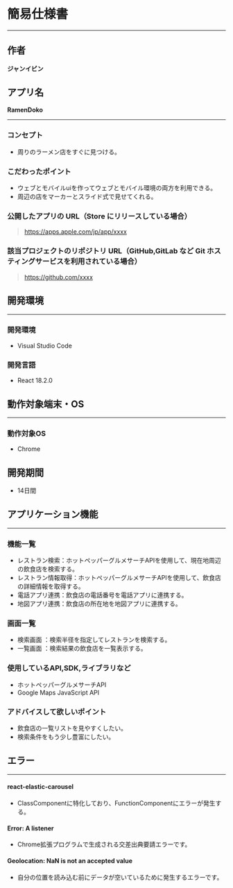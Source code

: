 # 簡易仕様書
---

## 作者
**ジャンイビン**


## アプリ名
**RamenDoko**

---

### コンセプト
- 周りのラーメン店をすぐに見つける。

### こだわったポイント
- ウェブとモバイルuiを作ってウェブとモバイル環境の両方を利用できる。
- 周辺の店をマーカーとスライド式で見せてくれる。

### 公開したアプリの URL（Store にリリースしている場合）

> https://apps.apple.com/jp/app/xxxx

### 該当プロジェクトのリポジトリ URL（GitHub,GitLab など Git ホスティングサービスを利用されている場合）
> https://github.com/xxxx

## 開発環境
---
### 開発環境
- Visual Studio Code

### 開発言語
- React 18.2.0

## 動作対象端末・OS
---
### 動作対象OS
- Chrome

## 開発期間
- 14日間

## アプリケーション機能
---
### 機能一覧
- レストラン検索：ホットペッパーグルメサーチAPIを使用して、現在地周辺の飲食店を検索する。
- レストラン情報取得：ホットペッパーグルメサーチAPIを使用して、飲食店の詳細情報を取得する。
- 電話アプリ連携：飲食店の電話番号を電話アプリに連携する。
- 地図アプリ連携：飲食店の所在地を地図アプリに連携する。

### 画面一覧
- 検索画面 ：検索半径を指定してレストランを検索する。
- 一覧画面 ：検索結果の飲食店を一覧表示する。


### 使用しているAPI,SDK,ライブラリなど
- ホットペッパーグルメサーチAPI
- Google Maps JavaScript API

### アドバイスして欲しいポイント
- 飲食店の一覧リストを見やすくしたい。
- 検索条件をもう少し豊富にしたい。


## エラー
---
#### react-elastic-carousel
- ClassComponentに特化しており、FunctionComponentにエラーが発生する。

#### Error: A listener
- Chrome拡張プログラムで生成される交差出典要請エラーです。

#### Geolocation: NaN is not an accepted value
- 自分の位置を読み込む前にデータが空いているために発生するエラーです。

